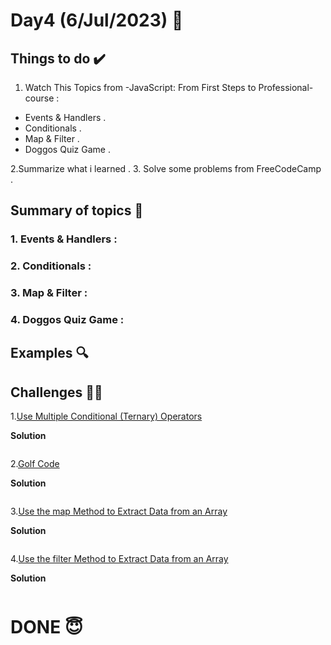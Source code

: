 #  Day4 (6/Jul/2023) 🚀

## Things to do ✔️

1. Watch This Topics from -JavaScript: From First Steps to Professional- course :

 - Events & Handlers .
 - Conditionals .
 - Map & Filter .
 - Doggos Quiz Game .

2.Summarize what i learned .
3. Solve some problems from FreeCodeCamp .
  

## Summary of topics 📝

### 1. Events & Handlers :

### 2. Conditionals :

### 3.  Map & Filter :

### 4. Doggos Quiz Game :

## Examples 🔍

## Challenges 💪🏽

1.[Use Multiple Conditional (Ternary) Operators](https://www.freecodecamp.org/learn/javascript-algorithms-and-data-structures/basic-javascript/use-multiple-conditional-ternary-operators)

**Solution**

```
```

2.[Golf Code](https://www.freecodecamp.org/learn/javascript-algorithms-and-data-structures/basic-javascript/golf-code)

**Solution**

```
```

3.[Use the map Method to Extract Data from an Array](https://www.freecodecamp.org/learn/javascript-algorithms-and-data-structures/functional-programming/use-the-map-method-to-extract-data-from-an-array)

**Solution**

```
```

4.[Use the filter Method to Extract Data from an Array](https://www.freecodecamp.org/learn/javascript-algorithms-and-data-structures/functional-programming/use-the-filter-method-to-extract-data-from-an-array)

**Solution**

```
```

# DONE 😇

